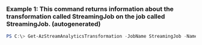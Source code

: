 ### Example 1: This command returns information about the transformation called StreamingJob on the job called StreamingJob. (autogenerated)
```powershell
PS C:\> Get-AzStreamAnalyticsTransformation -JobName StreamingJob -Name StreamingJob -ResourceGroupName StreamAnalytics-Default-West-US
```

